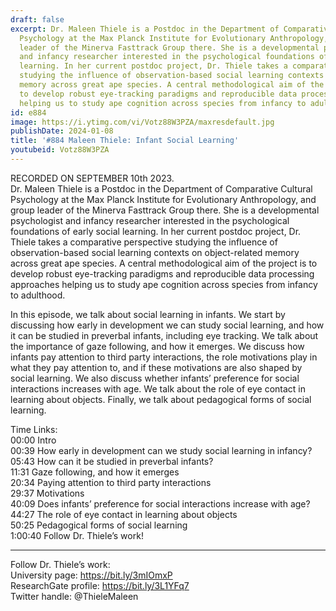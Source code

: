 ```yaml
---
draft: false
excerpt: Dr. Maleen Thiele is a Postdoc in the Department of Comparative Cultural
  Psychology at the Max Planck Institute for Evolutionary Anthropology, and group
  leader of the Minerva Fasttrack Group there. She is a developmental psychologist
  and infancy researcher interested in the psychological foundations of early social
  learning. In her current postdoc project, Dr. Thiele takes a comparative perspective
  studying the influence of observation-based social learning contexts on object-related
  memory across great ape species. A central methodological aim of the project is
  to develop robust eye-tracking paradigms and reproducible data processing approaches
  helping us to study ape cognition across species from infancy to adulthood.
id: e884
image: https://i.ytimg.com/vi/Votz88W3PZA/maxresdefault.jpg
publishDate: 2024-01-08
title: '#884 Maleen Thiele: Infant Social Learning'
youtubeid: Votz88W3PZA
---
```

RECORDED ON SEPTEMBER 10th 2023.  
Dr. Maleen Thiele is a Postdoc in the Department of Comparative Cultural Psychology at the Max Planck Institute for Evolutionary Anthropology, and group leader of the Minerva Fasttrack Group there. She is a developmental psychologist and infancy researcher interested in the psychological foundations of early social learning. In her current postdoc project, Dr. Thiele takes a comparative perspective studying the influence of observation-based social learning contexts on object-related memory across great ape species. A central methodological aim of the project is to develop robust eye-tracking paradigms and reproducible data processing approaches helping us to study ape cognition across species from infancy to adulthood.

In this episode, we talk about social learning in infants. We start by discussing how early in development we can study social learning, and how it can be studied in preverbal infants, including eye tracking. We talk about the importance of gaze following, and how it emerges. We discuss how infants pay attention to third party interactions, the role motivations play in what they pay attention to, and if these motivations are also shaped by social learning. We also discuss whether infants’ preference for social interactions increases with age. We talk about the role of eye contact in learning about objects. Finally, we talk about pedagogical forms of social learning.

Time Links:  
00:00 Intro  
00:39  How early in development can we study social learning in infancy?  
05:43  How can it be studied in preverbal infants?  
11:31  Gaze following, and how it emerges  
20:34  Paying attention to third party interactions  
29:37  Motivations  
40:09  Does infants’ preference for social interactions increase with age?  
44:27  The role of eye contact in learning about objects  
50:25  Pedagogical forms of social learning  
1:00:40  Follow Dr. Thiele’s work!

---

Follow Dr. Thiele’s work:  
University page: https://bit.ly/3mIOmxP  
ResearchGate profile: https://bit.ly/3L1YFq7  
Twitter handle: @ThieleMaleen
